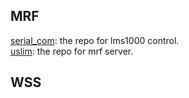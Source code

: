 

## MRF

  [serial_com](git@github.com:hertzbio/serial_com.git): the repo for lms1000 control. <br>
  [uslim](git@github.com:hertzbio/uslim.git): the repo for mrf server. <br>



## WSS


